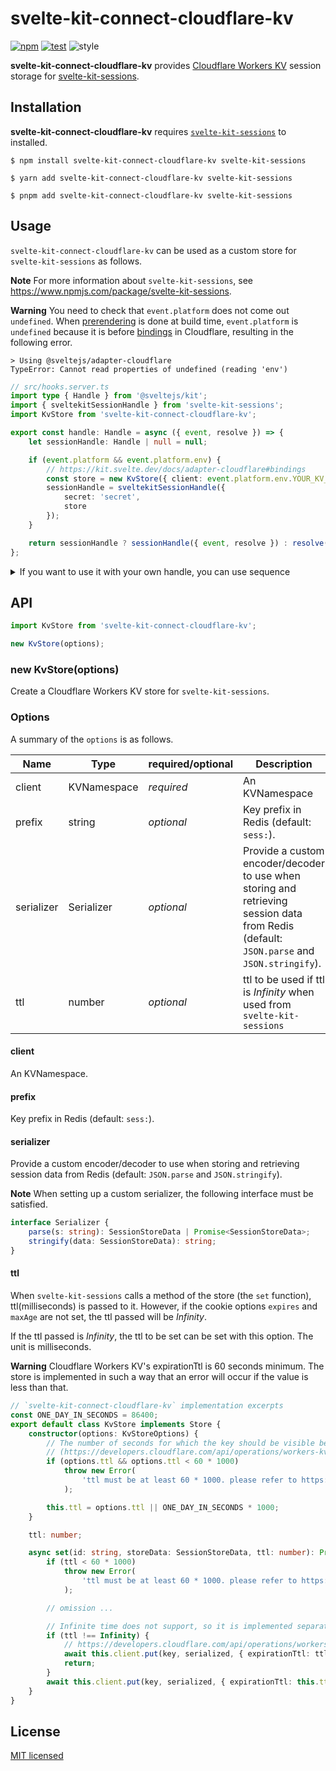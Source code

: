 # svelte-kit-connect-cloudflare-kv

[![npm](https://img.shields.io/npm/v/svelte-kit-connect-cloudflare-kv.svg)](https://www.npmjs.com/package/svelte-kit-connect-cloudflare-kv)
[![test](https://github.com/yutak23/svelte-kit-connect-cloudflare-kv/actions/workflows/test.yaml/badge.svg)](https://github.com/yutak23/svelte-kit-connect-cloudflare-kv/actions/workflows/test.yaml)
![style](https://img.shields.io/badge/code%20style-airbnb-ff5a5f.svg)

**svelte-kit-connect-cloudflare-kv** provides [Cloudflare Workers KV](https://developers.cloudflare.com/kv/) session storage for [svelte-kit-sessions](https://www.npmjs.com/package/svelte-kit-sessions).

## Installation

**svelte-kit-connect-cloudflare-kv** requires [`svelte-kit-sessions`](https://www.npmjs.com/package/svelte-kit-sessions) to installed.

```console
$ npm install svelte-kit-connect-cloudflare-kv svelte-kit-sessions

$ yarn add svelte-kit-connect-cloudflare-kv svelte-kit-sessions

$ pnpm add svelte-kit-connect-cloudflare-kv svelte-kit-sessions
```

## Usage

`svelte-kit-connect-cloudflare-kv` can be used as a custom store for `svelte-kit-sessions` as follows.

**Note** For more information about `svelte-kit-sessions`, see https://www.npmjs.com/package/svelte-kit-sessions.

**Warning** You need to check that `event.platform` does not come out `undefined`. When [prerendering](https://kit.svelte.dev/docs/page-options#prerender) is done at build time, `event.platform` is `undefined` because it is before [bindings](https://kit.svelte.dev/docs/adapter-cloudflare#bindings) in Cloudflare, resulting in the following error.

```console
> Using @sveltejs/adapter-cloudflare
TypeError: Cannot read properties of undefined (reading 'env')
```

```ts
// src/hooks.server.ts
import type { Handle } from '@sveltejs/kit';
import { sveltekitSessionHandle } from 'svelte-kit-sessions';
import KvStore from 'svelte-kit-connect-cloudflare-kv';

export const handle: Handle = async ({ event, resolve }) => {
	let sessionHandle: Handle | null = null;

	if (event.platform && event.platform.env) {
		// https://kit.svelte.dev/docs/adapter-cloudflare#bindings
		const store = new KvStore({ client: event.platform.env.YOUR_KV_NAMESPACE });
		sessionHandle = sveltekitSessionHandle({
			secret: 'secret',
			store
		});
	}

	return sessionHandle ? sessionHandle({ event, resolve }) : resolve(event);
};
```

<details>

<summary>If you want to use it with your own handle, you can use sequence</summary>

```ts
// src/hooks.server.ts
import type { Handle } from '@sveltejs/kit';
import { sveltekitSessionHandle } from 'svelte-kit-sessions';
import KvStore from 'svelte-kit-connect-cloudflare-kv';

let sessionHandle: Handle | null = null;

const handleForSession: Handle = async ({ event, resolve }) => {
	let sessionHandle: Handle | null = null;

	if (event.platform && event.platform.env) {
		// https://kit.svelte.dev/docs/adapter-cloudflare#bindings
		const store = new KvStore({ client: event.platform.env.YOUR_KV_NAMESPACE });
		sessionHandle = sveltekitSessionHandle({
			secret: 'secret',
			store
		});
	}

	return sessionHandle ? sessionHandle({ event, resolve }) : resolve(event);
};

const yourOwnHandle: Handle = async ({ event, resolve }) => {
	// your code here
	const result = await resolve(event);
	return result;
};

export const handle: Handle = sequence(handleForSession, yourOwnHandle);
```

</details>

## API

```ts
import KvStore from 'svelte-kit-connect-cloudflare-kv';

new KvStore(options);
```

### new KvStore(options)

Create a Cloudflare Workers KV store for `svelte-kit-sessions`.

### Options

A summary of the `options` is as follows.

| Name       | Type        | required/optional | Description                                                                                                                               |
| ---------- | ----------- | ----------------- | ----------------------------------------------------------------------------------------------------------------------------------------- |
| client     | KVNamespace | _required_        | An KVNamespace                                                                                                                            |
| prefix     | string      | _optional_        | Key prefix in Redis (default: `sess:`).                                                                                                   |
| serializer | Serializer  | _optional_        | Provide a custom encoder/decoder to use when storing and retrieving session data from Redis (default: `JSON.parse` and `JSON.stringify`). |
| ttl        | number      | _optional_        | ttl to be used if ttl is _Infinity_ when used from `svelte-kit-sessions`                                                                  |

#### client

An KVNamespace.

#### prefix

Key prefix in Redis (default: `sess:`).

#### serializer

Provide a custom encoder/decoder to use when storing and retrieving session data from Redis (default: `JSON.parse` and `JSON.stringify`).

**Note** When setting up a custom serializer, the following interface must be satisfied.

```ts
interface Serializer {
	parse(s: string): SessionStoreData | Promise<SessionStoreData>;
	stringify(data: SessionStoreData): string;
}
```

#### ttl

When `svelte-kit-sessions` calls a method of the store (the `set` function), ttl(milliseconds) is passed to it. However, if the cookie options `expires` and `maxAge` are not set, the ttl passed will be _Infinity_.

If the ttl passed is _Infinity_, the ttl to be set can be set with this option. The unit is milliseconds.

**Warning** Cloudflare Workers KV's expirationTtl is 60 seconds minimum. The store is implemented in such a way that an error will occur if the value is less than that.

```ts
// `svelte-kit-connect-cloudflare-kv` implementation excerpts
const ONE_DAY_IN_SECONDS = 86400;
export default class KvStore implements Store {
	constructor(options: KvStoreOptions) {
		// The number of seconds for which the key should be visible before it expires. At least 60.
		// (https://developers.cloudflare.com/api/operations/workers-kv-namespace-write-multiple-key-value-pairs#request-body)
		if (options.ttl && options.ttl < 60 * 1000)
			throw new Error(
				'ttl must be at least 60 * 1000. please refer to https://developers.cloudflare.com/workers/runtime-apis/kv#expiration-ttlhttps://developers.cloudflare.com/api/operations/workers-kv-namespace-write-multiple-key-value-pairs#request-body.'
			);

		this.ttl = options.ttl || ONE_DAY_IN_SECONDS * 1000;
	}

	ttl: number;

	async set(id: string, storeData: SessionStoreData, ttl: number): Promise<void> {
		if (ttl < 60 * 1000)
			throw new Error(
				'ttl must be at least 60 * 1000. please refer to https://developers.cloudflare.com/workers/runtime-apis/kv#expiration-ttlhttps://developers.cloudflare.com/api/operations/workers-kv-namespace-write-multiple-key-value-pairs#request-body.'
			);

		// omission ...

		// Infinite time does not support, so it is implemented separately.
		if (ttl !== Infinity) {
			// https://developers.cloudflare.com/api/operations/workers-kv-namespace-write-multiple-key-value-pairs#request-body
			await this.client.put(key, serialized, { expirationTtl: ttl / 1000 });
			return;
		}
		await this.client.put(key, serialized, { expirationTtl: this.ttl / 1000 });
	}
}
```

## License

[MIT licensed](./LICENSE)
